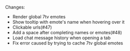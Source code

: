 Changes:
* Render global 7tv emotes
* Show tooltip with emote's name when hovering over it
* Clickable urls(#47)
* Add a space after completing names or emotes(#48)
* Load chat message history when opening a tab
* Fix error caused by trying to cache 7tv global emotes
